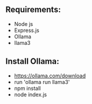 ## Requirements:

- Node js
- Express.js
- Ollama
- llama3

## Install Ollama:

- https://ollama.com/download
- run 'ollama run llama3'
- npm install
- node index.js



